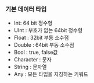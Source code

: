 ### 기본 데이터 타입

- Int: 64 bit 정수형
- UInt : 부호가 없는 64bit 정수형
- Float : 32bit 부동 소수점
- Double : 64bit 부동 소수점
- Bool : true, false값
- Character : 문자
- String : 문자열
- Any : 모든 타입을 지칭하는 키워드 

